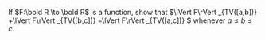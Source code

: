 If $F:\bold R \to \bold R$ is a function, show that $\lVert F\rVert _{TV([a,b])} +\lVert F\rVert _{TV([b,c])} =\lVert F\rVert _{TV([a,c])} $ whenever $a \le b \le c$.